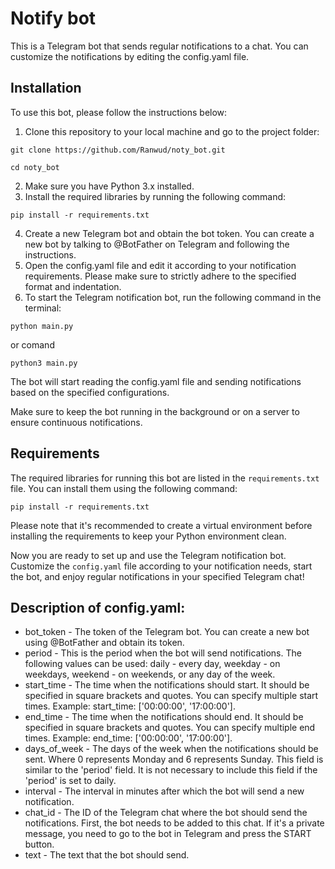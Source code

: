 # Notify bot
This is a Telegram bot that sends regular notifications to a chat. You can customize the notifications by editing the config.yaml file.

## Installation

To use this bot, please follow the instructions below:

1. Clone this repository to your local machine and go to the project folder:
```shell
git clone https://github.com/Ranwud/noty_bot.git
```

```shell
cd noty_bot
```

2. Make sure you have Python 3.x installed.
3. Install the required libraries by running the following command:

```shell
pip install -r requirements.txt
```

4. Create a new Telegram bot and obtain the bot token. You can create a new bot by talking to @BotFather on Telegram and following the instructions.
5. Open the config.yaml file and edit it according to your notification requirements. Please make sure to strictly adhere to the specified format and indentation.
6. To start the Telegram notification bot, run the following command in the terminal:

```shell
python main.py
```
or comand

```shell
python3 main.py
```

The bot will start reading the config.yaml file and sending notifications based on the specified configurations.

Make sure to keep the bot running in the background or on a server to ensure continuous notifications.

## Requirements

The required libraries for running this bot are listed in the `requirements.txt` file. You can install them using the following command:

```shell
pip install -r requirements.txt
```

Please note that it's recommended to create a virtual environment before installing the requirements to keep your Python environment clean.

Now you are ready to set up and use the Telegram notification bot. Customize the `config.yaml` file according to your notification needs, start the bot, and enjoy regular notifications in your specified Telegram chat!


## Description of config.yaml:

* bot_token - The token of the Telegram bot. You can create a new bot using @BotFather and obtain its token.
* period - This is the period when the bot will send notifications. The following values can be used: daily - every day, weekday - on weekdays, weekend - on weekends, or any day of the week.
* start_time - The time when the notifications should start. It should be specified in square brackets and quotes. You can specify multiple start times. Example: start_time: ['00:00:00', '17:00:00'].
* end_time - The time when the notifications should end. It should be specified in square brackets and quotes. You can specify multiple end times. Example: end_time: ['00:00:00', '17:00:00'].
* days_of_week - The days of the week when the notifications should be sent. Where 0 represents Monday and 6 represents Sunday. This field is similar to the 'period' field. It is not necessary to include this field if the 'period' is set to daily.
* interval - The interval in minutes after which the bot will send a new notification.
* chat_id - The ID of the Telegram chat where the bot should send the notifications. First, the bot needs to be added to this chat. If it's a private message, you need to go to the bot in Telegram and press the START button.
* text - The text that the bot should send.
